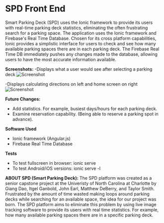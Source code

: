 # SPD Front End
Smart Parking Deck (SPD) uses the Ionic framework to provide its users with real-time parking deck statistics, eliminating the often frustrating search for a parking space. The application uses the Ionic framework and Firebase's Real Time Database. Chosen for its cross platform capabilities, Ionic provides a simplistic interface for users to check and see how many available parking spaces there are in each parking deck. The Firebase Real Time DB immediately pushes any changes made to the database, allowing users to have the most accurate information available. 


**Screenshots:**
-Displays what a user would see after selecting a parking deck
![Screenshot](https://user-images.githubusercontent.com/13583303/29679012-91fedcac-88ce-11e7-9353-7a9d2a5228f0.png)

-Displays calculating directions on left and home screen on right
![Screenshot](https://user-images.githubusercontent.com/13583303/29679274-51ecbd36-88cf-11e7-8223-99a53028ee4d.png)

**Future Changes:**
- Add statistics. For example, busiest days/hours for each parking deck.
- Examine reservation capability. (Being able to reserve a parking spot in advance). 

**Software Used**
- Ionic framework (Angular.js)
- Firebase Real Time Database

**Tests**
- To test fullscreen in browser: ionic serve
- To test Android/iOS versions: ionic serve -l
 
**ABOUT SPD (Smart Parking Deck):**
The SPD platform was created as a senior capstone project at the Univeristy of North Carolina at Charlotte by Giang Dao, Itgel Ganbold, John Earl, Matthew DeBerry, and Taylor Smith. Frustrated by the amount of time wasted making loops around parking decks while searching for an available space, the idea for our project was born. The SPD platform aims to eliminate this problem by using live image tracking software to provide its users with real time statistics. For example, how many available parking spaces there are in a specific parking deck. 

